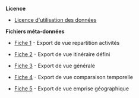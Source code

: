 **Licence**

- [Licence d'utilisation des données](medias/licences-et-metadonnees/licence-utilisation-donnees.pdf) 
<p></p>

**Fichiers méta-données**

- [Fiche 1](medias/licences-et-metadonnees/Fichemetadonnees_1.pdf) - Export de vue repartition activités
<p></p>

- [Fiche 2](medias/licences-et-metadonnees/Fichemetadonnees_2.pdf) - Export de vue itinéraire défini
<p></p>

- [Fiche 3](medias/licences-et-metadonnees/Fichemetadonnees_3.pdf) - Export de vue générale
<p></p>

- [Fiche 4](medias/licences-et-metadonnees/Fichemetadonnees_4.pdf) - Export de vue comparaison temporelle
<p></p>

- [Fiche 5](medias/licences-et-metadonnees/Fichemetadonnees_5.pdf) - Export de vue emprise géographique
<p></p>
